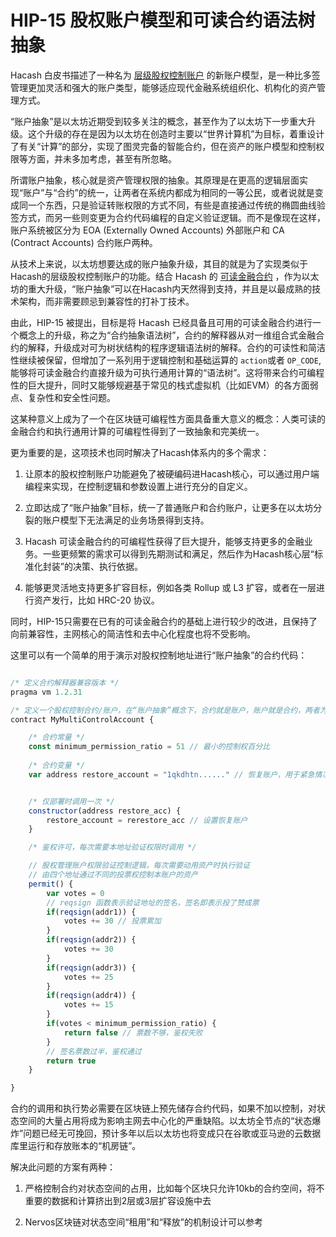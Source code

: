 HIP-15 股权账户模型和可读合约语法树抽象
===

Hacash 白皮书描述了一种名为 [层级股权控制账户](https://github.com/hacash/doc-chinese/blob/main/whitepaper.md#3-%E5%B1%82%E7%BA%A7%E8%82%A1%E6%9D%83%E6%8E%A7%E5%88%B6%E8%B4%A6%E6%88%B7) 的新账户模型，是一种比多签管理更加灵活和强大的账户类型，能够适应现代金融系统组织化、机构化的资产管理方式。

“账户抽象”是以太坊近期受到较多关注的概念，甚至作为了以太坊下一步重大升级。这个升级的存在是因为以太坊在创造时主要以“世界计算机”为目标，着重设计了有关“计算”的部分，实现了图灵完备的智能合约，但在资产的账户模型和控制权限等方面，并未多加考虑，甚至有所忽略。

所谓账户抽象，核心就是资产管理权限的抽象。其原理是在更高的逻辑层面实现“账户”与“合约”的统一，让两者在系统内都成为相同的一等公民，或者说就是变成同一个东西，只是验证转账权限的方式不同，有些是直接通过传统的椭圆曲线验签方式，而另一些则变更为合约代码编程的自定义验证逻辑。而不是像现在这样，账户系统被区分为 EOA (Externally Owned Accounts) 外部账户和 CA (Contract Accounts) 合约账户两种。

从技术上来说，以太坊想要达成的账户抽象升级，其目的就是为了实现类似于Hacash的层级股权控制账户的功能。结合 Hacash 的 [可读金融合约](https://github.com/hacash/doc-chinese/blob/main/tech/readability_contract_introduction_cn.md) ，作为以太坊的重大升级，“账户抽象”可以在Hacash内天然得到支持，并且是以最成熟的技术架构，而非需要顾忌到兼容性的打补丁技术。

由此，HIP-15 被提出，目标是将 Hacash 已经具备且可用的可读金融合约进行一个概念上的升级，称之为“合约抽象语法树”，合约的解释器从对一维组合式金融合约的解释，升级成对可为树状结构的程序逻辑语法树的解释。合约的可读性和简洁性继续被保留，但增加了一系列用于逻辑控制和基础运算的 `action`或者 `OP_CODE`, 能够将可读金融合约直接升级为可执行通用计算的“语法树”。这将带来合约可编程性的巨大提升，同时又能够规避基于常见的栈式虚拟机（比如EVM）的各方面弱点、复杂性和安全性问题。

这某种意义上成为了一个在区块链可编程性方面具备重大意义的概念：人类可读的金融合约和执行通用计算的可编程性得到了一致抽象和完美统一。

更为重要的是，这项技术也同时解决了Hacash体系内的多个需求：


1. 让原本的股权控制账户功能避免了被硬编码进Hacash核心，可以通过用户端编程来实现，在控制逻辑和参数设置上进行充分的自定义。


2. 立即达成了“账户抽象”目标，统一了普通账户和合约账户，让更多在以太坊分裂的账户模型下无法满足的业务场景得到支持。


3. Hacash 可读金融合约的可编程性获得了巨大提升，能够支持更多的金融业务。一些更频繁的需求可以得到先期测试和满足，然后作为Hacash核心层“标准化封装”的决策、执行依据。


4. 能够更灵活地支持更多扩容目标，例如各类 Rollup 或 L3 扩容，或者在一层进行资产发行，比如 HRC-20 协议。


同时，HIP-15只需要在已有的可读金融合约的基础上进行较少的改进，且保持了向前兼容性，主网核心的简洁性和去中心化程度也将不受影响。

这里可以有一个简单的用于演示对股权控制地址进行“账户抽象”的合约代码：

```js

/* 定义合约解释器兼容版本 */
pragma vm 1.2.31

/* 定义一个股权控制合约/账户，在“账户抽象”概念下，合约就是账户，账户就是合约，两者为同一个东西 */
contract MyMultiControlAccount {

	/* 合约常量 */
	const minimum_permission_ratio = 51 // 最小的控制权百分比
	
	/* 合约变量 */
	var address restore_account = "1qkdhtn......" // 恢复账户，用于紧急情况的避险


	/* 仅部署时调用一次 */
	constructor(address restore_acc) {
		restore_account = rerestore_acc // 设置恢复账户
	}

	/* 鉴权许可，每次需要本地址验证权限时调用 */

	// 股权管理账户权限验证控制逻辑，每次需要动用资产时执行验证
	// 由四个地址通过不同的投票权控制本账户的资产
	permit() {
		var votes = 0
		// reqsign 函数表示验证地址的签名，签名即表示投了赞成票
		if(reqsign(addr1)) {
			votes += 30 // 投票累加
		}
		if(reqsign(addr2)) {
			votes += 30
		}
		if(reqsign(addr3)) {
			votes += 25
		}
		if(reqsign(addr4)) {
			votes += 15
		}
		if(votes < minimum_permission_ratio) {
			return false // 票数不够，鉴权失败
		}
		// 签名票数过半，鉴权通过
		return true 
	}

}

```

合约的调用和执行势必需要在区块链上预先储存合约代码，如果不加以控制，对状态空间的大量占用将成为影响主网去中心化的严重缺陷。以太坊全节点的“状态爆炸”问题已经无可挽回，预计多年以后以太坊也将变成只在谷歌或亚马逊的云数据库里运行和存放账本的“机房链”。

解决此问题的方案有两种：


1. 严格控制合约对状态空间的占用，比如每个区块只允许10kb的合约空间，将不重要的数据和计算挤出到2层或3层扩容设施中去

2. Nervos区块链对状态空间“租用”和“释放”的机制设计可以参考






